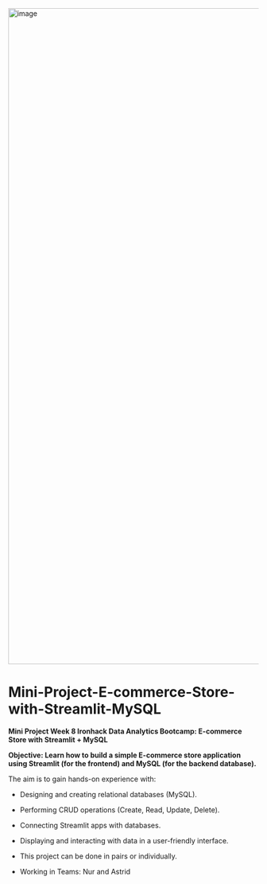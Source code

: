 <img width="1614" height="1318" alt="image" src="https://github.com/user-attachments/assets/e89faaaf-5ae6-4ac3-a634-9e129ee5b14e" />

# Mini-Project-E-commerce-Store-with-Streamlit-MySQL
**Mini Project Week 8 Ironhack Data Analytics Bootcamp: E-commerce Store with Streamlit + MySQL**

**Objective: Learn how to build a simple E-commerce store application using Streamlit (for the frontend) and MySQL (for the backend database).**

The aim is to gain hands-on experience with:

* Designing and creating relational databases (MySQL).

* Performing CRUD operations (Create, Read, Update, Delete).

* Connecting Streamlit apps with databases.

* Displaying and interacting with data in a user-friendly interface.

* This project can be done in pairs or individually.

* Working in Teams: Nur and Astrid
